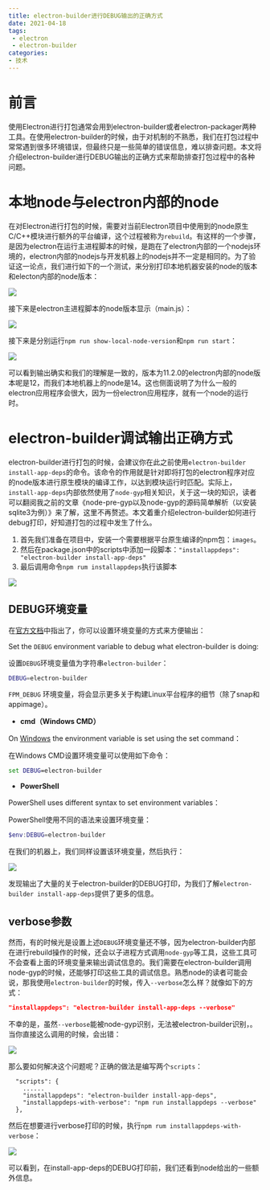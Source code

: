 ```yaml
---
title: electron-builder进行DEBUG输出的正确方式
date: 2021-04-18
tags:
 - electron
 - electron-builder
categories: 
- 技术
---
```


# 前言

使用Electron进行打包通常会用到electron-builder或者electron-packager两种工具。在使用electron-builder的时候，由于对机制的不熟悉，我们在打包过程中常常遇到很多环境错误，但最终只是一些简单的错误信息，难以排查问题。本文将介绍electron-builder进行DEBUG输出的正确方式来帮助排查打包过程中的各种问题。

<!-- more -->

# 本地node与electron内部的node

在对Electron进行打包的时候，需要对当前Electron项目中使用到的node原生C/C++模块进行额外的平台编译，这个过程被称为`rebuild`。有这样的一个步骤，是因为electron在运行主进程脚本的时候，是跑在了electron内部的一个nodejs环境的，electron内部的nodejs与开发机器上的nodejs并不一定是相同的。为了验证这一论点，我们进行如下的一个测试，来分别打印本地机器安装的node的版本和electon内部的node版本：

![](https://cdn.jsdelivr.net/gh/w4ngzhen/CDN/images/post/2021-04-18-electron-builder/test-show-version1.png)

接下来是electron主进程脚本的node版本显示（main.js）：

![](https://cdn.jsdelivr.net/gh/w4ngzhen/CDN/images/post/2021-04-18-electron-builder/test-show-version2.png)

接下来是分别运行`npm run show-local-node-version`和`npm run start`：

![](https://cdn.jsdelivr.net/gh/w4ngzhen/CDN/images/post/2021-04-18-electron-builder/show-local-and-inner-version.png)

可以看到输出确实和我们的理解是一致的，版本为11.2.0的electron内部的node版本呢是12，而我们本地机器上的node是14。这也侧面说明了为什么一般的electron应用程序会很大，因为一份electron应用程序，就有一个node的运行时。

# electron-builder调试输出正确方式

electron-builder进行打包的时候，会建议你在此之前使用`electron-builder install-app-deps`的命令。该命令的作用就是针对即将打包的electron程序对应的node版本进行原生模块的编译工作，以达到模块运行时匹配。实际上，`install-app-deps`内部依然使用了`node-gyp`相关知识，关于这一块的知识，读者可以翻阅我之前的文章《node-pre-gyp以及node-gyp的源码简单解析（以安装sqlite3为例）》来了解，这里不再赘述。本文着重介绍electron-builder如何进行debug打印，好知道打包的过程中发生了什么。

1. 首先我们准备在项目中，安装一个需要根据平台原生编译的npm包：`images`。
2. 然后在package.json中的scripts中添加一段脚本：`"installappdeps": "electron-builder install-app-deps"`
3. 最后调用命令`npm rum installappdeps`执行该脚本

![](https://cdn.jsdelivr.net/gh/w4ngzhen/CDN/images/post/2021-04-18-electron-builder/images-install-and-run-install-app-deps.png)

## DEBUG环境变量

在[官方文档](https://www.electron.build/#debug)中指出了，你可以设置环境变量的方式来方便输出：

Set the `DEBUG` environment variable to debug what electron-builder is doing:

设置`DEBUG`环境变量值为字符串`electron-builder`：

```bash
DEBUG=electron-builder
```

`FPM_DEBUG` 环境变量，将会显示更多关于构建Linux平台程序的细节（除了snap和appimage）。

- **cmd（Windows CMD）**

On [Windows](https://github.com/visionmedia/debug#windows-command-prompt-notes) the environment variable is set using the set command：

在Windows CMD设置环境变量可以使用如下命令：

```cmd
set DEBUG=electron-builder
```

- **PowerShell**

PowerShell uses different syntax to set environment variables：

PowerShell使用不同的语法来设置环境变量：

```powershell
$env:DEBUG=electron-builder
```

在我们的机器上，我们同样设置该环境变量，然后执行：

![](https://cdn.jsdelivr.net/gh/w4ngzhen/CDN/images/post/2021-04-18-electron-builder/install-app-deps-with-DEBUG.png)

发现输出了大量的关于electron-builder的DEBUG打印，为我们了解`electron-builder install-app-deps`提供了更多的信息。

## verbose参数

然而，有的时候光是设置上述`DEBUG`环境变量还不够，因为electron-builder内部在进行rebuild操作的时候，还会以子进程方式调用`node-gyp`等工具，这些工具可不会查看上面的环境变量来输出调试信息的。我们需要在electron-builder调用node-gyp的时候，还能够打印这些工具的调试信息。熟悉node的读者可能会说，那我使用`electron-builder`的时候，传入`--verbose`怎么样？就像如下的方式：

```json
"installappdeps": "electron-builder install-app-deps --verbose"
```

不幸的是，虽然`--verbose`能被node-gyp识别，无法被electron-builder识别，。当你直接这么调用的时候，会出错：

![](https://cdn.jsdelivr.net/gh/w4ngzhen/CDN/images/post/2021-04-18-electron-builder/electron-cannot-recognise-verbose.png)

那么要如何解决这个问题呢？正确的做法是编写两个`scripts`：

```
  "scripts": {
	......
    "installappdeps": "electron-builder install-app-deps",
    "installappdeps-with-verbose": "npm run installappdeps --verbose"
  },
```

然后在想要进行verbose打印的时候，执行`npm rum installappdeps-with-verbose`：

![](https://cdn.jsdelivr.net/gh/w4ngzhen/CDN/images/post/2021-04-18-electron-builder/after-use-two-scripts-output.png)

可以看到，在install-app-deps的DEBUG打印前，我们还看到node给出的一些额外信息。
